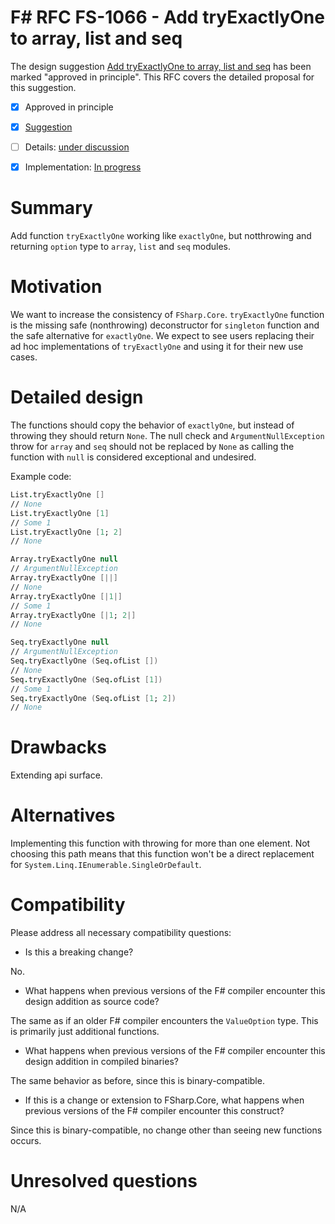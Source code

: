 # F# RFC FS-1066 - Add tryExactlyOne to array, list and seq

The design suggestion [Add tryExactlyOne to array, list and seq](https://github.com/fsharp/fslang-suggestions/issues/137) has been marked "approved in principle".
This RFC covers the detailed proposal for this suggestion.

* [x] Approved in principle
* [x] [Suggestion](https://github.com/fsharp/fslang-suggestions/issues/137)
* [ ] Details: [under discussion](https://github.com/fsharp/fslang-design/issues/FILL-ME-IN)
* [x] Implementation: [In progress](https://github.com/Microsoft/visualfsharp/pull/5804)


# Summary
[summary]: #summary

Add function `tryExactlyOne` working like `exactlyOne`, but notthrowing and returning `option` type to `array`, `list` and `seq` modules.

# Motivation
[motivation]: #motivation

We want to increase the consistency of `FSharp.Core`. `tryExactlyOne` function is the missing safe (nonthrowing) deconstructor for `singleton` function and the safe alternative for `exactlyOne`. We expect to see users replacing their ad hoc implementations of `tryExactlyOne` and using it for their new use cases.

# Detailed design
[design]: #detailed-design

The functions should copy the behavior of `exactlyOne`, but instead of throwing they should return `None`. The null check and `ArgumentNullException` throw for `array` and `seq` should not be replaced by `None` as calling the function with `null` is considered exceptional and undesired. 

Example code:

```fsharp
List.tryExactlyOne []
// None
List.tryExactlyOne [1]
// Some 1
List.tryExactlyOne [1; 2]
// None

Array.tryExactlyOne null
// ArgumentNullException
Array.tryExactlyOne [||]
// None
Array.tryExactlyOne [|1|]
// Some 1
Array.tryExactlyOne [|1; 2|]
// None

Seq.tryExactlyOne null
// ArgumentNullException
Seq.tryExactlyOne (Seq.ofList [])
// None
Seq.tryExactlyOne (Seq.ofList [1])
// Some 1
Seq.tryExactlyOne (Seq.ofList [1; 2])
// None
```

# Drawbacks
[drawbacks]: #drawbacks

Extending api surface.

# Alternatives
[alternatives]: #alternatives

Implementing this function with throwing for more than one element. Not choosing this path means that this function won't be a direct replacement for `System.Linq.IEnumerable.SingleOrDefault`.

# Compatibility
[compatibility]: #compatibility

Please address all necessary compatibility questions:
* Is this a breaking change?

No.

* What happens when previous versions of the F# compiler encounter this design addition as source code?

The same as if an older F# compiler encounters the `ValueOption` type. This is primarily just additional functions.

* What happens when previous versions of the F# compiler encounter this design addition in compiled binaries?

The same behavior as before, since this is binary-compatible.

* If this is a change or extension to FSharp.Core, what happens when previous versions of the F# compiler encounter this construct?

Since this is binary-compatible, no change other than seeing new functions occurs.


# Unresolved questions
[unresolved]: #unresolved-questions

N/A

